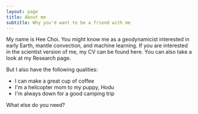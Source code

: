 ```yaml
---
layout: page
title: About me
subtitle: Why you'd want to be a friend with me
---
```


My name is Hee Choi. You might know me as a geodynamicist interested in early Earth, mantle convection, and machine learning. If you are interested in the scientist version of me, my CV can be found here. You can also take a look at my Research page.

But I also have the following qualities:

- I can make a great cup of coffee
- I'm a helicopter mom to my puppy, Hodu
- I'm always down for a good camping trip

What else do you need?

